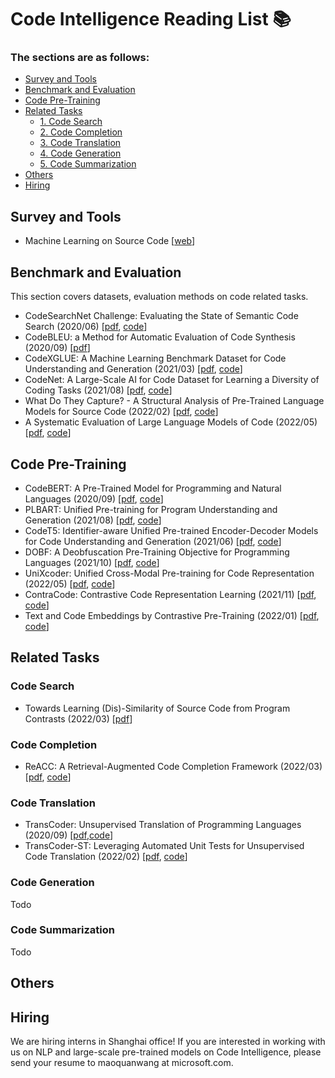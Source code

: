 # Code Intelligence Reading List 📚

### The sections are as follows:
* [Survey and Tools](#survey-and-tools)
* [Benchmark and Evaluation](#benchmark-and-evaluation)
* [Code Pre-Training](#code-pre-training)
* [Related Tasks](#related-tasks)
    * [1. Code Search](#code-search)
    * [2. Code Completion](#code-completion)
    * [3. Code Translation](#code-translation)
    * [4. Code Generation](#code-generation)
    * [5. Code Summarization](#code-summarization)
* [Others](#others)
* [Hiring](#hiring)

## Survey and Tools

* Machine Learning on Source Code [[web](https://ml4code.github.io/)]

## Benchmark and Evaluation
This section covers datasets, evaluation methods on code related tasks.

* CodeSearchNet Challenge: Evaluating the State of Semantic Code Search (2020/06) [[pdf](https://arxiv.org/pdf/1909.09436.pdf), [code](https://github.com/github/CodeSearchNet)]
* CodeBLEU: a Method for Automatic Evaluation of Code Synthesis (2020/09) [[pdf](https://arxiv.org/pdf/2009.10297.pdf)]
* CodeXGLUE: A Machine Learning Benchmark Dataset for Code Understanding and Generation (2021/03) [[pdf](https://arxiv.org/pdf/2102.04664.pdf), [code](https://github.com/microsoft/CodeXGLUE)]
* CodeNet: A Large-Scale AI for Code Dataset for Learning a Diversity of Coding Tasks (2021/08) [[pdf](https://arxiv.org/pdf/2105.12655.pdf), [code]()]
* What Do They Capture? - A Structural Analysis of Pre-Trained Language Models for Source Code (2022/02) [[pdf](https://arxiv.org/pdf/2202.06840.pdf), [code]()]
* A Systematic Evaluation of Large Language Models of Code (2022/05) [[pdf](https://arxiv.org/pdf/2202.13169.pdf), [code]()]

## Code Pre-Training
* CodeBERT: A Pre-Trained Model for Programming and Natural Languages (2020/09) [[pdf](https://arxiv.org/pdf/2002.08155.pdf), [code](https://github.com/microsoft/CodeBERT)]
* PLBART: Unified Pre-training for Program Understanding and Generation (2021/08) [[pdf](https://arxiv.org/pdf/2103.06333.pdf), [code](https://github.com/wasiahmad/PLBART)]
* CodeT5: Identifier-aware Unified Pre-trained Encoder-Decoder Models
for Code Understanding and Generation (2021/06) [[pdf](https://arxiv.org/pdf/2109.00859.pdf), [code](https://github.com/salesforce/CodeT5)]
* DOBF: A Deobfuscation Pre-Training Objective for Programming Languages (2021/10) [[pdf](https://arxiv.org/pdf/2102.07492.pdf), [code](https://github.com/facebookresearch/CodeGens)]
* UniXcoder: Unified Cross-Modal Pre-training for Code Representation (2022/05) [[pdf](https://arxiv.org/pdf/2203.03850.pdf), [code](https://github.com/microsoft/CodeBERT)]
* ContraCode: Contrastive Code Representation Learning (2021/11) [[pdf](https://arxiv.org/pdf/2007.04973.pdf), [code](https://github.com/parasj/contracode)]
* Text and Code Embeddings by Contrastive Pre-Training (2022/01) [[pdf](https://arxiv.org/pdf/2201.10005.pdf), [code]()]

## Related Tasks

### Code Search
* Towards Learning (Dis)-Similarity of Source Code from Program Contrasts (2022/03) [[pdf](https://arxiv.org/pdf/2110.03868.pdf)]

### Code Completion
* ReACC: A Retrieval-Augmented Code Completion Framework (2022/03) [[pdf](https://arxiv.org/pdf/2203.07722.pdf), [code](https://github.com/microsoft/ReACC)]

### Code Translation
* TransCoder: Unsupervised Translation of Programming Languages (2020/09) [[pdf](https://arxiv.org/pdf/2006.03511.pdf),[code](https://github.com/facebookresearch/CodeGens)]
* TransCoder-ST: Leveraging Automated Unit Tests for Unsupervised Code Translation (2022/02) [[pdf](https://arxiv.org/pdf/2110.06773.pdf), [code](https://github.com/facebookresearch/CodeGens)]

### Code Generation
Todo

### Code Summarization
Todo

## Others


## Hiring

We are hiring interns in Shanghai office! If you are interested in working with us on NLP and large-scale pre-trained models on Code Intelligence, please send your resume to maoquanwang at microsoft.com.

